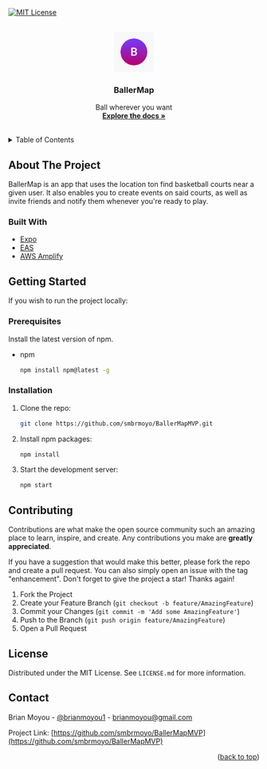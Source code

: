<div id="top"></div>

[![MIT License][license-shield]][license-url]

<!-- PROJECT LOGO -->
<br />
<div align="center">
  <a href="https://github.com/smbrmoyo/BallerMapMVP">
    <img src="assets/icon.png" alt="Logo" width="80" height="80">
  </a>

<h3 align="center">BallerMap</h3>

  <p align="center">
    Ball wherever you want
    <br />
    <a href="https://github.com/smbrmoyo/BallerMapMVP"><strong>Explore the docs »</strong></a>
    <br />
    <br />
  </p>
</div>

<!-- TABLE OF CONTENTS -->
<details>
  <summary>Table of Contents</summary>
  <ol>
    <li>
      <a href="#about-the-project">About The Project</a>
      <ul>
        <li><a href="#built-with">Built With</a></li>
      </ul>
    </li>
    <li>
      <a href="#getting-started">Getting Started</a>
      <ul>
        <li><a href="#prerequisites">Prerequisites</a></li>
        <li><a href="#installation">Installation</a></li>
      </ul>
    </li>
    <li><a href="#contributing">Contributing</a></li>
    <li><a href="#license">License</a></li>
    <li><a href="#contact">Contact</a></li>
  </ol>
</details>

<!-- ABOUT THE PROJECT -->

## About The Project

BallerMap is an app that uses the location ton find basketball courts near a given user. It also enables you to create events on said courts, as well as invite friends and notify them whenever you're ready to play.

### Built With

- [Expo](https://expo.dev)
- [EAS](https://expo.dev/eas)
- [AWS Amplify](https://aws.amazon.com/amplify)

<!-- GETTING STARTED -->

## Getting Started

If you wish to run the project locally:

### Prerequisites

Install the latest version of npm.

- npm
  ```sh
  npm install npm@latest -g
  ```

### Installation

1. Clone the repo:
   ```sh
   git clone https://github.com/smbrmoyo/BallerMapMVP.git
   ```
2. Install npm packages:
   ```sh
   npm install
   ```
3. Start the development server:
   ```js
   npm start
   ```

<!-- CONTRIBUTING -->

## Contributing

Contributions are what make the open source community such an amazing place to learn, inspire, and create. Any contributions you make are **greatly appreciated**.

If you have a suggestion that would make this better, please fork the repo and create a pull request. You can also simply open an issue with the tag "enhancement".
Don't forget to give the project a star! Thanks again!

1. Fork the Project
2. Create your Feature Branch (`git checkout -b feature/AmazingFeature`)
3. Commit your Changes (`git commit -m 'Add some AmazingFeature'`)
4. Push to the Branch (`git push origin feature/AmazingFeature`)
5. Open a Pull Request

<!-- LICENSE -->

## License

Distributed under the MIT License. See `LICENSE.md` for more information.

<!-- CONTACT -->

## Contact

Brian Moyou - [@brianmoyou1](https://twitter.com/@brianmoyou1) - brianmoyou@gmail.com

Project Link: [https://github.com/smbrmoyo/BallerMapMVP](https://github.com/smbrmoyo/BallerMapMVP)

<p align="right">(<a href="#top">back to top</a>)</p>

<!-- MARKDOWN LINKS & IMAGES -->
<!-- https://www.markdownguide.org/basic-syntax/#reference-style-links -->

[license-shield]: https://img.shields.io/github/license/smbrmoyo/BallerMapMVP?label=License
[license-url]: https://img.shields.io/github/license/smbrmoyo/BallerMapMVP?label=License

